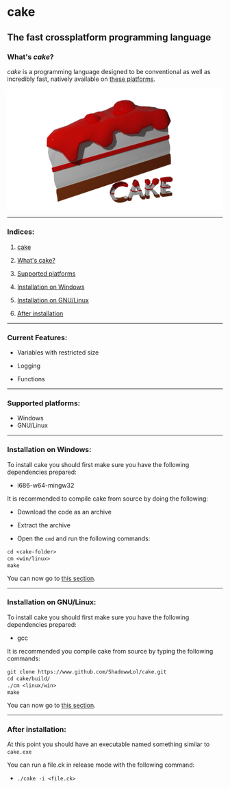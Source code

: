# cake
## The fast crossplatform programming language

### What's *cake*?
*cake* is a programming language designed to be conventional as well as incredibly fast, natively available on [these platforms](#supported-platforms).

![cake](cake.png)

---

### Indices:
1. [cake](#cake)

2. [What's cake?](#whats-cake)

3. [Supported platforms](#supported-platforms)

4. [Installation on Windows](#installation-on-windows)

5. [Installation on GNU/Linux](#installation-on-gnulinux)

6. [After installation](#after-installation)

---

### Current Features:
* Variables with restricted size

* Logging

* Functions

---

### Supported platforms:
* Windows
* GNU/Linux

---

### Installation on Windows:
To install cake you should first make sure you have the following dependencies prepared:
* i686-w64-mingw32

It is recommended to compile cake from source by doing the following:
* Download the code as an archive

* Extract the archive

* Open the `cmd` and run the following commands:

```
cd <cake-folder>
cm <win/linux>
make
```

You can now go to [this section](#after-installation).

---

### Installation on GNU/Linux:
To install cake you should first make sure you have the following dependencies prepared:
* gcc

It is recommended you compile cake from source by typing the following commands:

```
git clone https://www.github.com/ShadowwLol/cake.git
cd cake/build/
./cm <linux/win>
make
```

You can now go to [this section](#after-installation).

---

### After installation:
At this point you should have an executable named something similar to `cake.exe`

You can run a file.ck in release mode with the following command:
* `./cake -i <file.ck>`
